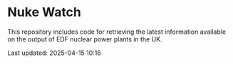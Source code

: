 # Nuke Watch

This repository includes code for retrieving the latest information available on the output of EDF nuclear power plants in the UK.

Last updated: 2025-04-15 10:16
